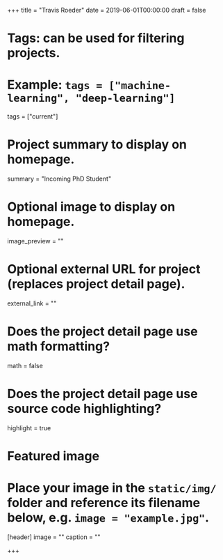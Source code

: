 +++
title = "Travis Roeder"
date = 2019-06-01T00:00:00
draft = false

# Tags: can be used for filtering projects.
# Example: `tags = ["machine-learning", "deep-learning"]`
tags = ["current"]

# Project summary to display on homepage.
summary = "Incoming PhD Student"


# Optional image to display on homepage.
image_preview = ""

# Optional external URL for project (replaces project detail page).
external_link = ""

# Does the project detail page use math formatting?
math = false

# Does the project detail page use source code highlighting?
highlight = true

# Featured image
# Place your image in the `static/img/` folder and reference its filename below, e.g. `image = "example.jpg"`.
[header]
image = ""
caption = ""

+++

